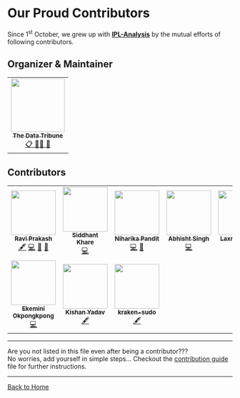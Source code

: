 
# Our Proud Contributors

Since 1<sup>st</sup> October, we grew up with [**IPL-Analysis**](https://github.com/Team-thedatatribune/IPL-Analysis) by the mutual efforts of following contributors.  

## Organizer & Maintainer  
<table align="center">
  <tr>
    <td align="center"><a href="https://thedatatribune.com/"><img src="https://avatars2.githubusercontent.com/u/66610299?s=200&v=4" width="120px;" alt=""/><br /><sub><b>The Data Tribune</b></sub></a><br /><a href="#eventOrganizing-mentoring-maintenance-thedatatribune" title="Event Organizing, Mentoring & Maintenance">📋 🧑‍🏫 🚧</a></td>
  </tr>
</table> 
  
  
## Contributors
<!-- ALL-CONTRIBUTORS-LIST:START - Do not remove or modify this section -->
<!-- prettier-ignore-start -->
<!-- markdownlint-disable -->
<table>
  <tr>
    <td align="center"><a href="https://ravi-prakash1907.gitlab.io/"><img src="https://avatars2.githubusercontent.com/u/38535224?v=4" width="100px;" alt=""/><br /><sub><b>Ravi Prakash</b></sub></a><br /><a href="#content-ravi-prakash1907" title="Content">🖋</a> <a href="https://github.com/Team-thedatatribune/IPL-Analysis/commits?author=ravi-prakash1907" title="Code">💻</a> <a href="#design-ravi-prakash1907" title="Design">🎨</a> <a href="#data-ravi-prakash1907" title="Data">🔣</a></td>
    <td align="center"><a href="https://www.linkedin.com/in/siddhantkhare24/"><img src="https://avatars0.githubusercontent.com/u/55068936?v=4" width="100px;" alt=""/><br /><sub><b>Siddhant Khare</b></sub></a><br /><a href="https://github.com/Team-thedatatribune/IPL-Analysis/commits?author=Siddhant-K-code" title="Code">💻</a></td>
    <td align="center"><a href="https://niharika412.github.io/"><img src="https://avatars3.githubusercontent.com/u/37020410?v=4" width="100px;" alt=""/><br /><sub><b>Niharika Pandit</b></sub></a><br /><a href="https://github.com/Team-thedatatribune/IPL-Analysis/commits?author=niharika412" title="Code">💻</a> <a href="#data-ravi-prakash1907" title="Data">🔣</a></td>
    <td align="center"><a href="https://github.com/abhisht51"><img src="https://avatars1.githubusercontent.com/u/39940817?v=4" width="100px;" alt=""/><br /><sub><b>Abhisht Singh</b></sub></a><br /><a href="https://github.com/Team-thedatatribune/IPL-Analysis/commits?author=abhisht51" title="Code">💻</a></td>
    <td align="center"><a href="https://github.com/relaxxpls"><img src="https://avatars3.githubusercontent.com/u/63250453?v=4" width="100px;" alt=""/><br /><sub><b>Laxman Desai</b></sub></a><br /><a href="#content-relaxxpls" title="Content">🖋</a></td>
    <td align="center"><a href="https://github.com/guptavaibhav159"><img src="https://avatars3.githubusercontent.com/u/72003248?v=4" width="100px;" alt=""/><br /><sub><b>guptavaibhav159</b></sub></a><br /><a href="#content-guptavaibhav159" title="Content">🖋</a></td>
  </tr>
  <tr>
    <td align="center"><a href="https://medium.com/@kemmie"><img src="https://avatars1.githubusercontent.com/u/26260619?v=4" width="100px;" alt=""/><br /><sub><b>Ekemini Okpongkpong</b></sub></a><br /><a href="https://github.com/Team-thedatatribune/IPL-Analysis/commits?author=KemmieKemy" title="Code">💻</a></td>
    <td align="center"><a href="https://github.com/kishanpython"><img src="https://avatars3.githubusercontent.com/u/42211066?v=4" width="100px;" alt=""/><br /><sub><b>Kishan Yadav</b></sub></a><br /><a href="#content-kishanpython" title="Content">🖋</a></td>
    <td align="center"><a href="https://github.com/kraken-sudo"><img src="https://avatars3.githubusercontent.com/u/65814097?v=4" width="100px;" alt=""/><br /><sub><b>kraken-sudo</b></sub></a><br /><a href="#content-kraken-sudo" title="Content">🖋</a></td>
  </tr>
</table>
<!-- markdownlint-enable -->
<!-- prettier-ignore-end -->
<!-- ALL-CONTRIBUTORS-LIST:END -->  
  
--- 

Are you not listed in this file even after being a contributor???  
No worries, add yourself in simple steps... Checkout the [contribution guide](./contributionGuide.md) file for further instructions.
  
---
  
[Back to Home](https://team-thedatatribune.github.io/IPL-Analysis/)
